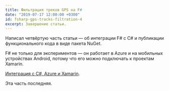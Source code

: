 ```yaml
---
title: Фильтрация треков GPS на F#
date: "2019-07-17 12:00:00 +0300"
id: fsharp-gps-tracks-filtration-4
excerpt: Завершение статьи.
---
```


Написал четвёртую часть статьи&nbsp;&mdash; об интеграции F# с C# и публикации функционального кода в виде пакета NuGet.

F# не только для экспериментов&nbsp;&mdash; он работает в Azure и на мобильных устройствах Android, потому что его можно подключать к проектам Xamarin.

[Интеграция с C#, Azure и Xamarin](/articles/fsharp-gps-tracks-filtration/4/).

Эта часть последняя.